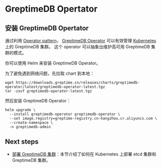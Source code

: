 # GreptimeDB Opertator

## 安装 GreptimeDB Opertator

通过利用 [Operator pattern](https://kubernetes.io/docs/concepts/extend-kubernetes/operator/)，
[GreptimeDB Operator](https://github.com/GreptimeTeam/greptimedb-operator) 可以有效管理 [Kubernetes](https://kubernetes.io/) 上的 GreptimeDB 集群。
这个 operator 可以抽象出维护高可用 GreptimeDB 集群的模式。

你可以使用 Helm 来安装 GreptimeDB Operator。

为了避免遇到网络问题，先拉取 chart 到本地：

```shell
wget https://downloads.greptime.cn/releases/charts/greptimedb-operator/latest/greptimedb-operator-latest.tgz
tar -zxvf greptimedb-operator-latest.tgz
```

然后安装 GreptimeDB Operator：

```shell
helm upgrade \
  --install greptimedb-operator greptimedb-operator \
  --set image.registry=greptime-registry.cn-hangzhou.cr.aliyuncs.com \
  --create-namespace \
  -n greptimedb-admin
```

<!-- TODO: more feature instructions of GreptimeDB Operator -->

## Next steps

- [部署 GreptimeDB 集群](deploy-greptimedb-cluster.md)：本节介绍了如何在 Kubernetes 上部署 etcd 集群和 GreptimeDB 集群。
